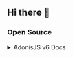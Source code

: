 ## Hi there 👋

### Open Source

<details>
  <summary>AdonisJS v6 Docs</summary>
  <ul>
<li><a>Pull Request</a></li>
  </ul>
</details>

<!--
**noahdvaughn/noahdvaughn** is a ✨ _special_ ✨ repository because its `README.md` (this file) appears on your GitHub profile.

Here are some ideas to get you started:

- 🔭 I’m currently working on ...
- 🌱 I’m currently learning ...
- 👯 I’m looking to collaborate on ...
- 🤔 I’m looking for help with ...
- 💬 Ask me about ...
- 📫 How to reach me: ...
- 😄 Pronouns: ...
- ⚡ Fun fact: ...
-->
